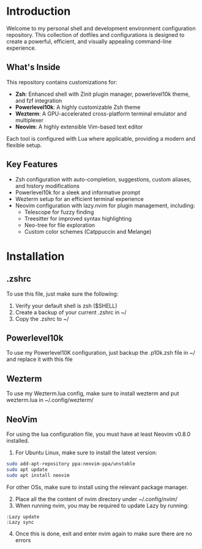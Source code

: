 # Introduction

Welcome to my personal shell and development environment configuration repository. This collection of dotfiles and configurations is designed to create a powerful, efficient, and visually appealing command-line experience.

## What's Inside

This repository contains customizations for:

- **Zsh**: Enhanced shell with Zinit plugin manager, powerlevel10k theme, and fzf integration
- **Powerlevel10k**: A highly customizable Zsh theme
- **Wezterm**: A GPU-accelerated cross-platform terminal emulator and multiplexer
- **Neovim**: A highly extensible Vim-based text editor

Each tool is configured with Lua where applicable, providing a modern and flexible setup.

## Key Features

- Zsh configuration with auto-completion, suggestions, custom aliases, and history modifications
- Powerlevel10k for a sleek and informative prompt
- Wezterm setup for an efficient terminal experience
- Neovim configuration with lazy.nvim for plugin management, including:
  - Telescope for fuzzy finding
  - Treesitter for improved syntax highlighting
  - Neo-tree for file exploration
  - Custom color schemes (Catppuccin and Melange)

# Installation

## .zshrc
To use this file, just make sure the following:
1. Verify your default shell is zsh ($SHELL)
2. Create a backup of your current .zshrc in ~/
3. Copy the .zshrc to ~/

## Powerlevel10k
To use my Powerlevel10K configuration, just backup the .p10k.zsh file in ~/ and replace it with this file

## Wezterm
To use my Wezterm.lua config, make sure to install wezterm and put wezterm.lua in ~/.config/wezterm/

## NeoVim
For using the lua configuration file, you must have at least Neovim v0.8.0 installed.
1. For Ubuntu Linux, make sure to install the latest version:
``` bash
sudo add-apt-repository ppa:neovim-ppa/unstable
sudo apt update
sudo apt install neovim
```
For other OSs, make sure to install using the relevant package manager.

2. Place all the the content of nvim directory under ~/.config/nvim/
3. When running nvim, you may be required to update Lazy by running:

```
:Lazy update
:Lazy sync
```
4. Once this is done, exit and enter nvim again to make sure there are no errors

